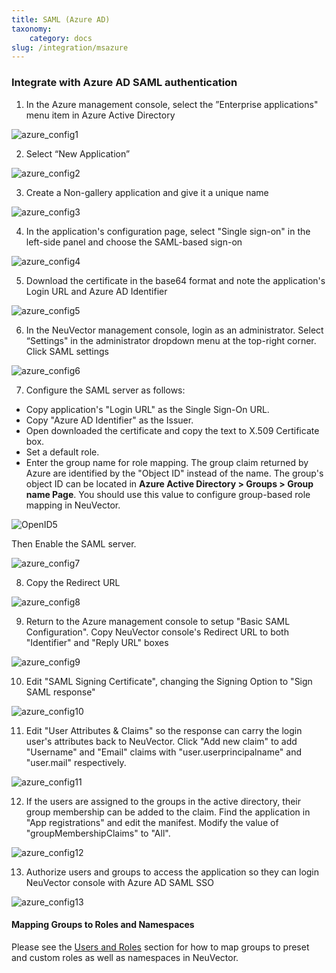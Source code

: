 ```yaml
---
title: SAML (Azure AD)
taxonomy:
    category: docs
slug: /integration/msazure
---
```


### Integrate with Azure AD SAML authentication

1. In the Azure management console, select the ”Enterprise applications" menu item in Azure Active Directory 

![azure_config1](azure1.png)

2. Select “New Application”

![azure_config2](azure2.png)

3. Create a Non-gallery application and give it a unique name

![azure_config3](azure3.png)

4. In the application's configuration page, select "Single sign-on" in the left-side panel and choose the SAML-based sign-on

![azure_config4](azure4.png)

5. Download the certificate in the base64 format and note the application's Login URL and Azure AD Identifier 

![azure_config5](azure5.png)

6. In the NeuVector management console, login as an administrator. Select “Settings" in the administrator dropdown menu at the top-right corner. Click SAML settings

![azure_config6](azure6.png)

7. Configure the SAML server as follows:

+ Copy application's "Login URL" as the Single Sign-On URL.
+ Copy "Azure AD Identifier" as the Issuer.
+ Open downloaded the certificate and copy the text to X.509 Certificate box.
+ Set a default role. 
+ Enter the group name for role mapping. The group claim returned by Azure are identified by the "Object ID" instead of the name. The group's object ID can be located in **Azure Active Directory > Groups > Group name Page**. You should use this value to configure group-based role mapping in NeuVector.

![OpenID5](openid5.png)

Then Enable the SAML server.

![azure_config7](azure7.png)

8. Copy the Redirect URL

![azure_config8](azure8.png)

9. Return to the Azure management console to setup "Basic SAML Configuration". Copy NeuVector console's Redirect URL to both "Identifier" and "Reply URL" boxes

![azure_config9](azure9.png)

10. Edit "SAML Signing Certificate", changing the Signing Option to "Sign SAML response"

![azure_config10](azure10.png)

11. Edit "User Attributes & Claims" so the response can carry the login user's attributes back to NeuVector. Click "Add new claim" to add "Username" and "Email" claims with "user.userprincipalname" and "user.mail" respectively.

![azure_config11](azure11.png)

12. If the users are assigned to the groups in the active directory, their group membership can be added to the claim. Find the application in "App registrations" and edit the manifest. Modify the value of "groupMembershipClaims" to "All".

![azure_config12](azure12.png)

13. Authorize users and groups to access the application so they can login NeuVector console with Azure AD SAML SSO

![azure_config13](azure13.png)

#### Mapping Groups to Roles and Namespaces

Please see the [Users and Roles](/configuration/users#mapping-groups-to-roles-and-namespaces) section for how to map groups to preset and custom roles as well as namespaces in NeuVector.
